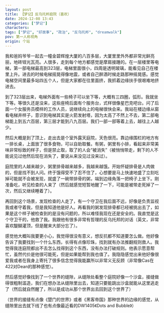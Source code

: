 ```yaml
---
layout: post
title: 【梦记】反乌托邦庭院（喜欢）
date: 2024-12-08 13:43
categories: ["梦记"]
characters: 
tags: ["梦记", "好故事", "政治", "反乌托邦", "dreamwalk"]
pov: 第一人称视角
origin: 个站
---
```


我和爸妈爷爷一起去一幢金碧辉煌大厦的八百多层，大厦里里外外都非常光鲜亮丽，地砖锃光瓦亮。人很多，走到每个地方都感觉是摩肩接踵的。在一层楼里等电梯，第一部电梯最高到323层，电梯里面很小，四周是透明玻璃，能看见自己在楼里上升。进去的时候电梯摇晃得像地震，或者自己醉酒时候走路那种摇晃感。感觉电梯空间里最多站四五个人，但是大家都在往里面挤，我抓着边缘扶手很艰难地挤进去。

到了323层出来，电梯外面有一些椅子可以坐下等，大概有三四圈，弧形。我就坐下等。等很久还是没来，这些座椅后面有个服务台，式样很像星巴克吧台。问了后面一个女服务员模样的工作人员，说继续向上的电梯很快会来。我站在楼边缘从窗看电梯井样子，意识到电梯其实是火箭发射塔，因为太高了不然上不去，第二部电梯能上到五六百层，第三层才能到八九百层。我们一部一部等着上去，越往上人越少。

然后大概是到了顶上，走出去是个室外露天庭院，天色很亮。靠边缘围栏的地方有一排长桌，上面放了很多食物，可以自助取餐。有粥，粥里有小排，看起来非常美味非常标致的样子，但是禁止取，取了的人会“被消失”（被悄悄带走，剩下的人不能说见过他然后现在消失了，要说从来没见过没来过）。

庭院里的人越来越少，粥里排骨越来越多，我越来越饿。开始怀疑排骨是人肉做的，但是找不到人问。终于饿得受不了忍不住了，心想要是马上快速地盛了立刻吃掉可能就不会被发现，就盛了一碗带排骨的粥，端到边缘角落一把椅子上坐下。刚准备吃，听见检查的人来了（然后就感觉短暂地醒了一下，可能是被带走死掉了一次，然后又继续睡着了）。

再回到这个场景，发现检查的人走了，有一个守卫在我后面不远，好像是负责监视我或者守着我，但是我知道他是好人。再看我的粥发现排骨都已经被挑出去了，如果是这个样子被检查到的是没有问题的，所以难怪我现在还是安全的。我直觉是这个守卫干的，他救了我。我跟他有很多非常有哲理的反乌托邦的对话（英文，非常喜欢醍醐灌顶，但是醒来大部分忘了）。

感觉他大概叫我要更小心，我觉得很没有意义，想反抗都不知道要怎么做。他好像告诉了我要找到一个什么东西，长得有点像珍珠，找到就有办法推翻规则救人。我觉得我连庭院都出不去怎么找得到这个东西，没有办法打破规则。他表示愿意帮忙，虽然代价是他很可能死，但是如果能帮到我也值了。我隐隐感觉出来他好像很爱我或者在我身上寄托了很多信念觉得我能赢所以非常义无反顾（非常像Cas在422对Dean的那种感觉）。

然后感觉好像找到了一个世界的缝隙，从缝隙处看整个庭院好像一个沙盒，接缝做得很粗制滥造，我们在想办法从缝隙里出去，知道只要能跳出沙盒就能从这里逃走了（然后就自然醒了，所以是成功从那个世界出去回到这个世界了）

（世界的接缝有点像《楚门的世界》或者《黑客帝国》那种世界的边缘的感觉，从缝隙里出去就下线了也有点像最近看的DW1405《Dots and Bubble》）
